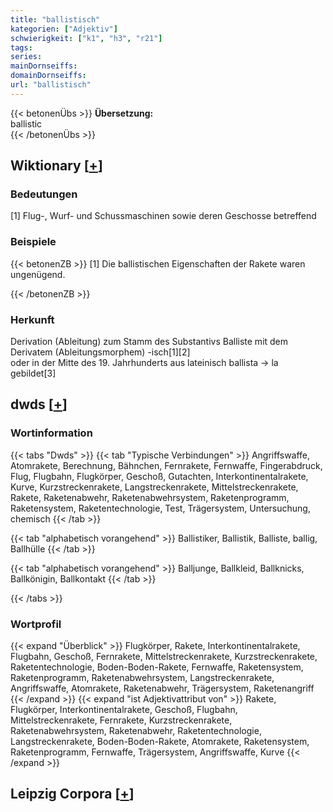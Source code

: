 ```yaml
---
title: "ballistisch"
kategorien: ["Adjektiv"]
schwierigkeit: ["k1", "h3", "r21"]
tags:
series:
mainDornseiffs:
domainDornseiffs:
url: "ballistisch"
---
```


{{< betonenÜbs >}}
**Übersetzung:**  
ballistic  
{{< /betonenÜbs >}}

## Wiktionary [[+](https://de.wiktionary.org/wiki/ballistisch)]

### Bedeutungen
[1] Flug-, Wurf- und Schussmaschinen sowie deren Geschosse betreffend  

### Beispiele
{{< betonenZB >}}
[1] Die ballistischen Eigenschaften der Rakete waren ungenügend.  

{{< /betonenZB >}}
### Herkunft
Derivation (Ableitung) zum Stamm des Substantivs Balliste mit dem Derivatem (Ableitungsmorphem) -isch[1][2]  
oder in der Mitte des 19. Jahrhunderts aus lateinisch ballista → la gebildet[3]  



## dwds [[+](https://www.dwds.de/wb/ballistisch)]

### Wortinformation
{{< tabs "Dwds" >}}
{{< tab "Typische Verbindungen" >}}
Angriffswaffe, Atomrakete, Berechnung, Bähnchen, Fernrakete, Fernwaffe, Fingerabdruck, Flug, Flugbahn, Flugkörper, Geschoß, Gutachten, Interkontinentalrakete, Kurve, Kurzstreckenrakete, Langstreckenrakete, Mittelstreckenrakete, Rakete, Raketenabwehr, Raketenabwehrsystem, Raketenprogramm, Raketensystem, Raketentechnologie, Test, Trägersystem, Untersuchung, chemisch
{{< /tab >}}

{{< tab "alphabetisch vorangehend" >}}
Ballistiker, Ballistik, Balliste, ballig, Ballhülle
{{< /tab >}}

{{< tab "alphabetisch vorangehend" >}}
Balljunge, Ballkleid, Ballknicks, Ballkönigin, Ballkontakt
{{< /tab >}}

{{< /tabs >}}

### Wortprofil
{{< expand "Überblick" >}} Flugkörper, Rakete, Interkontinentalrakete, Flugbahn, Geschoß, Fernrakete, Mittelstreckenrakete, Kurzstreckenrakete, Raketentechnologie, Boden-Boden-Rakete, Fernwaffe, Raketensystem, Raketenprogramm, Raketenabwehrsystem, Langstreckenrakete, Angriffswaffe, Atomrakete, Raketenabwehr, Trägersystem, Raketenangriff {{< /expand >}}
{{< expand "ist Adjektivattribut von" >}} Rakete, Flugkörper, Interkontinentalrakete, Geschoß, Flugbahn, Mittelstreckenrakete, Fernrakete, Kurzstreckenrakete, Raketenabwehrsystem, Raketenabwehr, Raketentechnologie, Langstreckenrakete, Boden-Boden-Rakete, Atomrakete, Raketensystem, Raketenprogramm, Fernwaffe, Trägersystem, Angriffswaffe, Kurve {{< /expand >}}

## Leipzig Corpora [[+](https://corpora.uni-leipzig.de/en/res?word=ballistisch&corpusId=deu_newscrawl-public_2018)]

